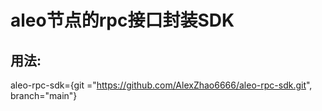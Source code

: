 # aleo节点的rpc接口封装SDK
## 用法:
aleo-rpc-sdk={git ="https://github.com/AlexZhao6666/aleo-rpc-sdk.git", branch="main"}
